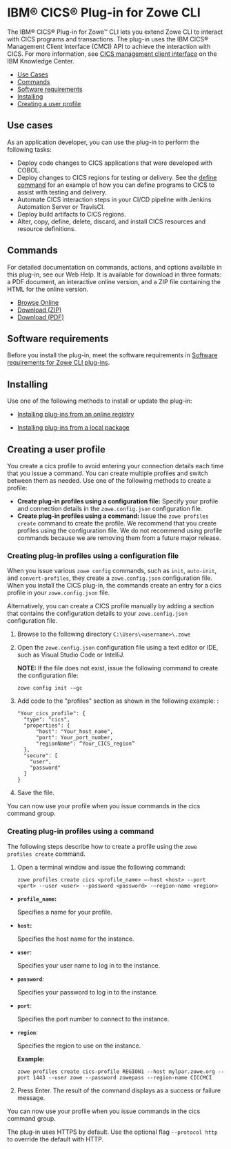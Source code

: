# IBM® CICS® Plug-in for Zowe CLI

The IBM® CICS® Plug-in for Zowe&trade; CLI lets you extend Zowe CLI to interact with CICS programs and transactions. The plug-in uses the IBM CICS® Management Client Interface (CMCI) API to achieve the interaction with CICS. For more information, see [CICS management client interface](https://www.ibm.com/support/knowledgecenter/en/SSGMCP_5.3.0/com.ibm.cics.ts.clientapi.doc/topics/clientapi_overview.html) on the IBM Knowledge Center.

  - [Use Cases](#use-cases)
  - [Commands](#commands)
  - [Software requirements](#software-requirements)
  - [Installing](#installing)
  - [Creating a user profile](#creating-a-user-profile)


## Use cases

As an application developer, you can use the plug-in to perform the following tasks:

  - Deploy code changes to CICS applications that were developed with COBOL.
  - Deploy changes to CICS regions for testing or delivery. See the [define command](#commands) for an example of how you can define programs to CICS to assist with testing and delivery.
  - Automate CICS interaction steps in your CI/CD pipeline with Jenkins Automation Server or TravisCI.
  - Deploy build artifacts to CICS regions.
  - Alter, copy, define, delete, discard, and install CICS resources and resource definitions.

## Commands

For detailed documentation on commands, actions, and options available in this plug-in, see our Web Help. It is available for download in three formats: a PDF document, an interactive online version, and a ZIP file containing the HTML for the online version.

- <a href="/v2.8.x/web_help/index.html" target="_blank">Browse Online</a>
- <a href="/v2.8.x/zowe_web_help.zip" target="_blank">Download (ZIP)</a>
- <a href="/v2.8.x/CLIReference_Zowe.pdf" target="_blank">Download (PDF)</a>

## Software requirements

Before you install the plug-in, meet the software requirements in [Software requirements for Zowe CLI plug-ins](cli-swreqplugins.md).

## Installing

Use one of the following methods to install or update the plug-in:

- [Installing plug-ins from an online registry](cli-installplugins.md#installing-plug-ins-from-an-online-registry)

- [Installing plug-ins from a local package](cli-installplugins.md#installing-plug-ins-from-a-local-package)

## Creating a user profile

You create a cics profile to avoid entering your connection details each time that you issue a command. You can create multiple profiles and switch between them as needed. Use one of the following methods to create a profile:
- **Create plug-in profiles using a configuration file:** Specify your profile and connection details in the `zowe.config.json` configuration file.
- **Create plug-in profiles using a command:** Issue the `zowe profiles create` command to create the profile.
We recommend that you create profiles using the configuration file. We do not recommend using profile commands because we are removing them from a future major release.

### Creating plug-in profiles using a configuration file

When you issue various `zowe config` commands, such as `init`, `auto-init`, and `convert-profiles`, they create a `zowe.config.json` configuration file. When you install the CICS plug-in, the commands create an entry for a cics profile in your `zowe.config.json` file.

Alternatively, you can create a CICS profile manually by adding a section that contains the configuration details to your `zowe.config.json` configuration file.

1. Browse to the following directory `C:\Users\<username>\.zowe`

2. Open the `zowe.config.json` configuration file using a text editor or IDE, such as Visual Studio Code or IntelliJ.

    **NOTE:** If the file does not exist, issue the following command to create the configuration file:
    ```
    zowe config init -–gc
    ```

3. Add code to the "profiles" section as shown in the following example: :

    ```
    "Your_cics_profile": {
      "type": "cics",
      "properties": {
          "host": "Your_host_name",
          "port": Your_port_number,
          "regionName": “Your_CICS_region”
      },
      "secure": [
        "user",
        "password"
      ]
    }
    ```


4. Save the file.

You can now use your profile when you issue commands in the cics command group.

### Creating plug-in profiles using a command

The following steps describe how to create a profile using the `zowe profiles create` command.

1. Open a terminal window and issue the following command:

    ```
    zowe profiles create cics <profile_name> –-host <host> --port <port> --user <user> --password <password> -–region-name <region>
    ```

- **`profile_name`:**

  Specifies a name for your profile.
- **`host`:**

  Specifies the host name for the instance.
- **`user`**:

  Specifies your user name to log in to the instance.
- **`password`**:

  Specifies your password to log in to the instance.
- **`port`**:

  Specifies the port number to connect to the instance.
- **`region`**:

  Specifies the region to use on the instance.

  **Example:**
  ```
  zowe profiles create cics-profile REGION1 --host mylpar.zowe.org --port 1443 --user zowe --password zowepass --region-name CICCMCI
  ```

2. Press Enter. The result of the command displays as a success or failure message.

You can now use your profile when you issue commands in the cics command group.

The plug-in uses HTTPS by default. Use the optional flag `--protocol http` to override the default with HTTP.